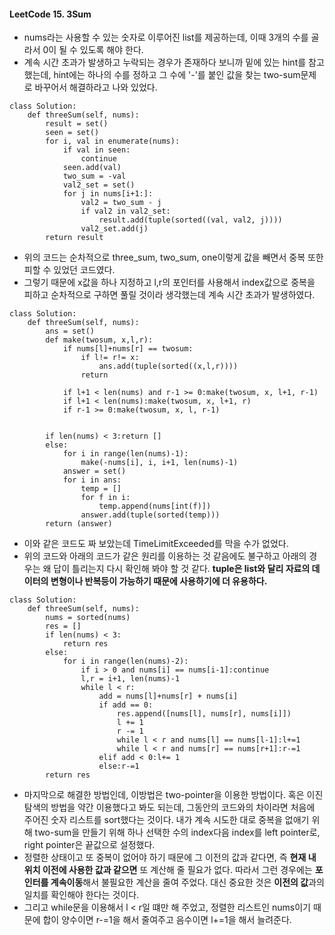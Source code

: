 #### LeetCode 15. 3Sum
- nums라는 사용할 수 있는 숫자로 이루어진 list를 제공하는데, 이때 3개의 수를 골라서 0이 될 수 있도록 해야 한다.
- 계속 시간 초과가 발생하고 누락되는 경우가 존재하다 보니까 밑에 있는 hint를 참고 했는데, hint에는 하나의 수를 정하고 그 수에 '-'를 붙인 값을 찾는 two-sum문제로 바꾸어서 해결하라고 나와 있었다.

```py3
class Solution:
    def threeSum(self, nums):
        result = set()
        seen = set()
        for i, val in enumerate(nums):
            if val in seen:
                continue
            seen.add(val)
            two_sum = -val
            val2_set = set()
            for j in nums[i+1:]:
                val2 = two_sum - j
                if val2 in val2_set:
                    result.add(tuple(sorted((val, val2, j))))
                val2_set.add(j)
        return result
```
- 위의 코드는 순차적으로 three_sum, two_sum, one이렇게 값을 빼면서 중복 또한 피할 수 있었던 코드였다.
- 그렇기 때문에 x값을 하나 지정하고 l,r의 포인터를 사용해서 index값으로 중복을 피하고 순차적으로 구하면 풀릴 것이라 생각했는데 계속 시간 초과가 발생하였다.

```py3
class Solution:
    def threeSum(self, nums):
        ans = set()
        def make(twosum, x,l,r):
            if nums[l]+nums[r] == twosum:
                if l!= r!= x:
                    ans.add(tuple(sorted((x,l,r))))
                return

            if l+1 < len(nums) and r-1 >= 0:make(twosum, x, l+1, r-1)
            if l+1 < len(nums):make(twosum, x, l+1, r)
            if r-1 >= 0:make(twosum, x, l, r-1)


        if len(nums) < 3:return []
        else:
            for i in range(len(nums)-1):
                make(-nums[i], i, i+1, len(nums)-1)
            answer = set()
            for i in ans:
                temp = []
                for f in i:
                    temp.append(nums[int(f)])
                answer.add(tuple(sorted(temp)))
        return (answer)
```
- 이와 같은 코드도 짜 보았는데 TimeLimitExceeded를 막을 수가 없었다.
- 위의 코드와 아래의 코드가 같은 원리를 이용하는 것 같음에도 불구하고 아래의 경우는 왜 답이 틀리는지 다시 확인해 봐야 할 것 같다.
**tuple은 list와 달리 자료의 데이터의 변형이나 반복등이 가능하기 때문에 사용하기에 더 유용하다.**

```py3
class Solution:
    def threeSum(self, nums):
        nums = sorted(nums)
        res = []
        if len(nums) < 3:
            return res
        else:
            for i in range(len(nums)-2):
                if i > 0 and nums[i] == nums[i-1]:continue
                l,r = i+1, len(nums)-1
                while l < r:
                    add = nums[l]+nums[r] + nums[i]
                    if add == 0:
                        res.append([nums[l], nums[r], nums[i]])
                        l += 1
                        r -= 1
                        while l < r and nums[l] == nums[l-1]:l+=1
                        while l < r and nums[r] == nums[r+1]:r-=1
                    elif add < 0:l+= 1
                    else:r-=1
        return res
```
- 마지막으로 해결한 방법인데, 이방법은 two-pointer을 이용한 방법이다. 혹은 이진 탐색의 방법을 약간 이용했다고 봐도 되는데, 그동안의 코드와의 차이라면 처음에 주어진 숫자 리스트를 sort했다는 것이다. 내가 계속 시도한 대로 중복을 없애기 위해 two-sum을 만들기 위해 하나 선택한 수의 index다음 index를 left pointer로, right pointer은 끝값으로 설정했다.
- 정렬한 상태이고 또 중복이 없어야 하기 때문에 그 이전의 값과 같다면, 즉 **현재 내 위치 이전에 사용한 값과 같으면** 또 계산해 줄 필요가 없다. 따라서 그런 경우에는 **포인터를 계속이동**해서 불필요한 계산을 줄여 주었다. 대신 중요한 것은 **이전의 값**과의 일치를 확인해야 한다는 것이다. 
- 그리고 while문을 이용해서 l < r일 떄만 해 주었고, 정렬한 리스트인 nums이기 때문에 합이 양수이면 r-=1을 해서 줄여주고 음수이면 l+=1을 해서 늘려준다.

